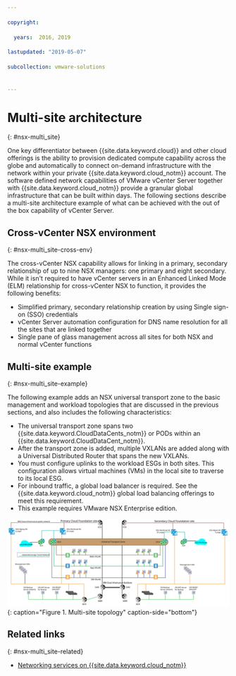 ```yaml
---

copyright:

  years:  2016, 2019

lastupdated: "2019-05-07"

subcollection: vmware-solutions


---
```


# Multi-site architecture
{: #nsx-multi_site}

One key differentiator between {{site.data.keyword.cloud}} and other cloud offerings is the ability to provision dedicated compute capability across the globe and automatically to connect on-demand infrastructure with the network within your private {{site.data.keyword.cloud_notm}} account. The software defined network capabilities of VMware vCenter Server together with {{site.data.keyword.cloud_notm}} provide a granular global infrastructure that can be built within days. The following sections describe a multi-site architecture example of what can be achieved with the out of the box capability of vCenter Server.

## Cross-vCenter NSX environment
{: #nsx-multi_site-cross-env}

The cross-vCenter NSX capability allows for linking in a primary, secondary relationship of up to nine NSX managers: one primary and eight secondary. While it isn't required to have vCenter servers in an Enhanced Linked Mode (ELM) relationship for cross-vCenter NSX to function, it provides the following benefits:

* Simplified primary, secondary relationship creation by using Single sign-on (SSO) credentials
* vCenter Server automation configuration for DNS name resolution for all the sites that are linked together
* Single pane of glass management across all sites for both NSX and normal vCenter functions

## Multi-site example
{: #nsx-multi_site-example}

The following example adds an NSX universal transport zone to the basic management and workload topologies that are discussed in the previous sections, and also includes the following characteristics:

* The universal transport zone spans two {{site.data.keyword.CloudDataCents_notm}} or PODs within an {{site.data.keyword.CloudDataCent_notm}}.
* After the transport zone is added, multiple VXLANs are added along with a Universal Distributed Router that spans the new VXLANs.
* You must configure uplinks to the workload ESGs in both sites. This configuration allows virtual machines (VMs) in the local site to traverse to its local ESG.
* For inbound traffic, a global load balancer is required. See the {{site.data.keyword.cloud_notm}} global load balancing offerings to meet this requirement.
* This example requires VMware NSX Enterprise edition.

![Multi-site topology](../../images/multisite_topology.svg "Multi-site topology"){: caption="Figure 1. Multi-site topology" caption-side="bottom"}

## Related links
{: #nsx-multi_site-related}

* [Networking services on {{site.data.keyword.cloud_notm}}](/docs/services/vmwaresolutions/archiref/nsx?topic=vmware-solutions-nsx-networking_services)

